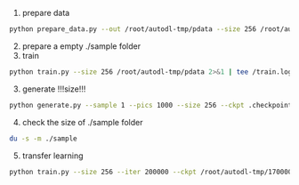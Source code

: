 1. prepare data
```bash
python prepare_data.py --out /root/autodl-tmp/pdata --size 256 /root/autodl-tmp/imgs
```

2. prepare a empty ./sample folder
3. train
```bash
python train.py --size 256 /root/autodl-tmp/pdata 2>&1 | tee /train.log
```
3. generate !!!size!!!
```bash
python generate.py --sample 1 --pics 1000 --size 256 --ckpt .checkpoint/180000.pt
```
4. check the size of ./sample folder
```bash
du -s -m ./sample
```
5. transfer learning
```bash
python train.py --size 256 --iter 200000 --ckpt /root/autodl-tmp/170000.pt /root/autodl-tmp/pdata 2>&1 | tee /train.log
```
